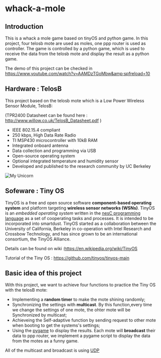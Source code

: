 # whack-a-mole

## Introduction

This is a whack a mole game based on tinyOS and python game. 
In this project, four telosb mote are used as moles, one ppp router is used as controller. 
The game is controlled by a python game, which is used to receive the data from the telosb mote and display the result as a python game. 

The demo of this project can be checked in https://www.youtube.com/watch?v=AAMDzTGoMbw&amp;spfreload=10

## Hardware : TelosB

This project based on the telosb mote which is a Low Power Wireless Sensor Module, TelosB:

(TPR2400 Datasheet can be found here : http://www.willow.co.uk/TelosB_Datasheet.pdf )

- IEEE 802.15.4 compliant 
- 250 kbps, High Data Rate Radio 
- TI MSP430 microcontroller with 10kB RAM 
- Integrated onboard antenna 
- Data collection and programming via USB 
- Open-source operating system 
- Optional integrated temperature and humidity sensor 
- Developed and published to the research community by UC Berkeley 

![My Unicorn](http://moodle.utc.fr/file.php/498/SupportWeb/res/telosb-recto.png)

## Sofeware : Tiny OS

TinyOS is a free and open source software **component-based operating system** and platform targeting **wireless sensor networks (WSNs)**. TinyOS is an *embedded operating system* written in the [nesC programming language](https://en.wikipedia.org/wiki/NesC) as a set of cooperating tasks and processes. It is intended to be incorporated into smartdust. TinyOS started as a collaboration between the University of California, Berkeley in co-operation with Intel Research and Crossbow Technology, and has since grown to be an international consortium, the TinyOS Alliance.

Details can be found on wiki :https://en.wikipedia.org/wiki/TinyOS

Tutorial of the Tiny OS : https://github.com/tinyos/tinyos-main

## Basic idea of this project

With this project, we want to achieve four functions to practice the Tiny OS with the telosB mote:
- Implementing a **random timer** to make the mote shining randomly; 
- Synchronizing the settings with **multicast**. By this function,every time we change the settings of one mote, the ohter mote will be Synchronized by multicast;
- Achieveing the Self-adaptive function by sending request to other mote when booting to get the systems's settings;
- Using the [pygame](http://www.pygame.org/news.html) to display the results. Each mote will **broadcast** their data to ppp router, we implement a pygame script to display the data from the motes as a funny game.

All of the multicast and broadcast is using [UDP](https://en.wikipedia.org/wiki/User_Datagram_Protocol)



